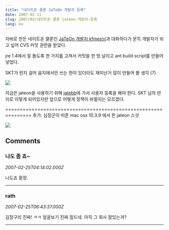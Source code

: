 ```yaml
---
title: "네이트온 클론 JaTeOn 개발자 등록"
date: 2007-02-11
slug: 2007/02/네이트온-클론-jateon-개발자-등록
lang: ko
---
```


자바로 만든 네이트온 클론인 [JaTeOn 개발자 kfmes님](http://blog.kfmes.com/)과 대화하다가 
문득 개발자가 되고 싶어 CVS 커밋 권한을 받았다.

jre 1.4에서 잘 돌도록 한 가지를 고쳐서 커밋을 한 방 날리고 ant build script를 만들어 넣었다.

SKT가 딴지 걸어 음지에서만 쓰는 한이 있더라도 재미난거 많이 만들어 볼 생각 (7)

![](/img/jateon_070211.jpg)

지금은 jateon을 사용하기 위해 [jatebb](http://kfmes.com/jatebb/)에 가서 사용자 등록을 해야 한다.
SKT 님의 딴지로 이렇게 되어있지만 앞으로 어떻게 정책이 바뀔지는 모르겠다.

===============================================================
추가: 심장군이 떠준 mac osx 10.3.9 에서 뜬 jateon 스샷 

![](/img/jateon_070211_osx.jpg)

## Comments

### 나도 좀 죠~
*2007-02-25T04:14:02.000Z*

나도죠 황장.

---

### rath
*2007-02-25T06:43:37.000Z*

김장구리 진짜! ㅋㅋ 얼굴보기 진짜 힘드네. 아직 그 회사 잘있는겨?

---

